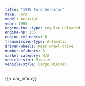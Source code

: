 ```yaml
---
title: "1995 Ford Aerostar"
make: Ford
model: Aerostar
year: 1995
engine-fuel-type: regular unleaded
engine-hp: 135
engine-cylinders: 6
transmission-type: Automatic
driven-wheels: Rear wheel drive
number-of-doors: 3
market-category: N/A
vehicle-size: Midsize
vehicle-style: Cargo Minivan
---
```


{{< car_info >}}
